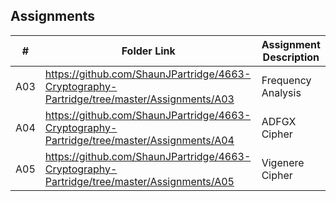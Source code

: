 ## Assignments

|   #   | Folder Link | Assignment Description |
| :---: | ----------- | ---------------------- |
|   A03    |     https://github.com/ShaunJPartridge/4663-Cryptography-Partridge/tree/master/Assignments/A03        |      Frequency Analysis                  |
|   A04    |     https://github.com/ShaunJPartridge/4663-Cryptography-Partridge/tree/master/Assignments/A04        |      ADFGX Cipher                        |
|   A05    |     https://github.com/ShaunJPartridge/4663-Cryptography-Partridge/tree/master/Assignments/A05        |      Vigenere Cipher                     |
